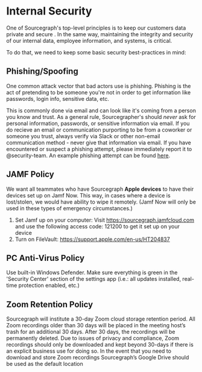 # Internal Security 

One of Sourcegraph's top-level principles is to keep our customers data private and secure . In the same way, maintaining the integrity and security of our 
internal data, employee information, and systems, is critical.

To do that, we need to keep some basic security best-practices in mind: 

## Phishing/Spoofing

One common attack vector that bad actors use is phishing. Phishing is the act of pretending to be someone you're not in order to get information like passwords, 
login info, sensitive data, etc. 

This is commonly done via email and can look like it's coming from a person you know and trust. As a general rule, Sourcegrapher's should *never* ask for personal 
information, passwords, or sensitive information via email. If you do recieve an email or communication purporting to be from a coworker or someone you trust, 
always verify via Slack or other non-email communication method - never give that information via email. If you have encountered or suspect a phishing attempt, 
please immediately report it to @security-team. An example phishing attempt can be found [here](https://photos.app.goo.gl/LEzDYiQjCYzfmw2a8).

## JAMF Policy

We want all teammates who have Sourcegraph **Apple devices** to have their devices set up on Jamf Now. This way, in cases where a device is lost/stolen, we would have ability to wipe it remotely. (Jamf Now will only be used in these types of emergency circumstances.)

1. Set Jamf up on your computer: Visit https://sourcegraph.jamfcloud.com and use the following access code: 121200 to get it set up on your device
2. Turn on FileVault: https://support.apple.com/en-us/HT204837

## PC Anti-Virus Policy

Use built-in Windows Defender. Make sure everything is green in the 'Security Center' section of the settings app (i.e.: all updates installed, real-time protection enabled, etc.)

## Zoom Retention Policy

Sourcegraph will institute a 30-day Zoom cloud storage retention period.  All Zoom recordings older than 30 days will be placed in the meeting host’s trash for an additional 30 days.  After 30 days, the recordings will be permanently deleted. Due to issues of privacy and compliance, Zoom recordings should only be downloaded and kept beyond 30-days if there is an explicit business use for doing so. In the event that you need to download and store Zoom recordings Sourcegraph’s Google Drive should be used as the default location
